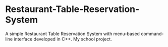 # Restaurant-Table-Reservation-System
A simple Restaurant Table Reservation System with menu-based command-line interface developed in C++. My school project.
